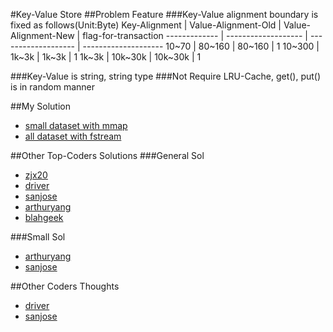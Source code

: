 #Key-Value Store
##Problem Feature
###Key-Value alignment boundary is fixed as follows(Unit:Byte)
Key-Alignment | Value-Alignment-Old | Value-Alignment-New | flag-for-transaction
------------- | ------------------- | ------------------- | --------------------
10~70         | 80~160              | 80~160              | 1
10~300         | 1k~3k              | 1k~3k              | 1
1k~3k         | 10k~30k              | 10k~30k              | 1

###Key-Value is string, string type
###Not Require LRU-Cache, get(), put() is in random manner

##My Solution
- [small dataset with mmap](yche_cpp_codes/all_in_memory/mmap_impl_key_value.h)
- [all dataset with fstream](yche_cpp_codes/final_version/correct_final_key_value.h)

##Other Top-Coders Solutions
###General Sol
- [zjx20](other_topers_codes/1_zjx20.h)
- [driver](other_topers_codes/2_driver.h)
- [sanjose](other_topers_codes/3_sanjose.h)
- [arthuryang](other_topers_codes/4_arthuryang.h)
- [blahgeek](other_topers_codes/5_blahgeek.h)

###Small Sol
- [arthuryang](other_topers_codes/small_arthuryang.h)
- [sanjose](other_topers_codes/small_sanjose.h)

##Other Coders Thoughts
- [driver](other_topers_codes/driver.md)
- [sanjose](other_topers_codes/sanjose.md)

